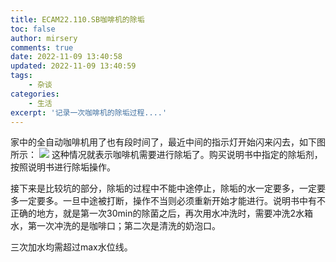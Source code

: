```yaml
---
title: ECAM22.110.SB咖啡机的除垢
toc: false
author: mirsery
comments: true
date: 2022-11-09 13:40:58
updated: 2022-11-09 13:40:59
tags:
    - 杂谈
categories:
    - 生活
excerpt: '记录一次咖啡机的除垢过程....'
---
```


家中的全自动咖啡机用了也有段时间了，最近中间的指示灯开始闪来闪去，如下图所示：
![](1.png)
这种情况就表示咖啡机需要进行除垢了。购买说明书中指定的除垢剂，按照说明书进行除垢操作。

接下来是比较坑的部分，除垢的过程中不能中途停止，除垢的水一定要多，一定要多一定要多。一旦中途被打断，操作不当则必须重新开始才能进行。说明书中有不正确的地方，就是第一次30min的除菌之后，再次用水冲洗时，需要冲洗2水箱水，第一次冲洗的是咖啡口；第二次是清洗的奶泡口。


三次加水均需超过max水位线。
